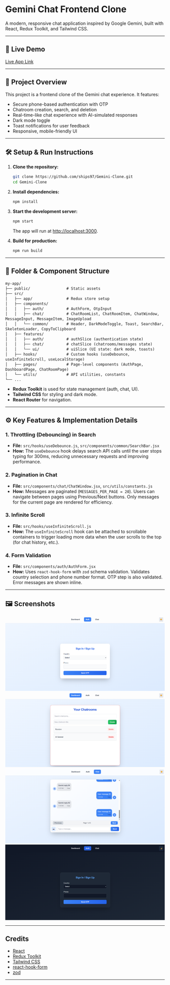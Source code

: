 # Gemini Chat Frontend Clone

A modern, responsive chat application inspired by Google Gemini, built with React, Redux Toolkit, and Tailwind CSS.

---

## 🚀 Live Demo

[Live App Link](https://cloneegemini.netlify.app/auth) 

---

## 📖 Project Overview

This project is a frontend clone of the Gemini chat experience. It features:
- Secure phone-based authentication with OTP
- Chatroom creation, search, and deletion
- Real-time-like chat experience with AI-simulated responses
- Dark mode toggle
- Toast notifications for user feedback
- Responsive, mobile-friendly UI

---

## 🛠️ Setup & Run Instructions

1. **Clone the repository:**
   ```bash
   git clone https://github.com/ships97/Gemini-Clone.git
   cd Gemini-Clone
   ```
2. **Install dependencies:**
   ```bash
   npm install
   ```
3. **Start the development server:**
   ```bash
   npm start
   ```
   The app will run at [http://localhost:3000](http://localhost:3000).

4. **Build for production:**
   ```bash
   npm run build
   ```

---

## 📁 Folder & Component Structure

```
my-app/
├── public/                # Static assets
├── src/
│   ├── app/               # Redux store setup
│   ├── components/
│   │   ├── auth/          # AuthForm, OtpInput
│   │   ├── chat/          # ChatRoomList, ChatRoomItem, ChatWindow, MessageInput, MessageItem, ImageUpload
│   │   └── common/        # Header, DarkModeToggle, Toast, SearchBar, SkeletonLoader, CopyToClipboard
│   ├── features/
│   │   ├── auth/          # authSlice (authentication state)
│   │   ├── chat/          # chatSlice (chatrooms/messages state)
│   │   └── ui/            # uiSlice (UI state: dark mode, toasts)
│   ├── hooks/             # Custom hooks (useDebounce, useInfiniteScroll, useLocalStorage)
│   ├── pages/             # Page-level components (AuthPage, DashboardPage, ChatRoomPage)
│   └── utils/             # API utilities, constants
└── ...
```

- **Redux Toolkit** is used for state management (auth, chat, UI).
- **Tailwind CSS** for styling and dark mode.
- **React Router** for navigation.

---

## ⚙️ Key Features & Implementation Details

### 1. Throttling (Debouncing) in Search
- **File:** `src/hooks/useDebounce.js`, `src/components/common/SearchBar.jsx`
- **How:** The `useDebounce` hook delays search API calls until the user stops typing for 300ms, reducing unnecessary requests and improving performance.

### 2. Pagination in Chat
- **File:** `src/components/chat/ChatWindow.jsx`, `src/utils/constants.js`
- **How:** Messages are paginated (`MESSAGES_PER_PAGE = 20`). Users can navigate between pages using Previous/Next buttons. Only messages for the current page are rendered for efficiency.

### 3. Infinite Scroll
- **File:** `src/hooks/useInfiniteScroll.js`
- **How:** The `useInfiniteScroll` hook can be attached to scrollable containers to trigger loading more data when the user scrolls to the top (for chat history, etc.).

### 4. Form Validation
- **File:** `src/components/auth/AuthForm.jsx`
- **How:** Uses `react-hook-form` with `zod` schema validation. Validates country selection and phone number format. OTP step is also validated. Error messages are shown inline.

---

## 🖼️ Screenshots

![Sign In/ Sign Up](image.png)
![ChatRooms](image-1.png)
![Chat Window with Gemini Clone](image-2.png)
![Dark Theme](image-3.png)

---

## Credits
- [React](https://reactjs.org/)
- [Redux Toolkit](https://redux-toolkit.js.org/)
- [Tailwind CSS](https://tailwindcss.com/)
- [react-hook-form](https://react-hook-form.com/)
- [zod](https://zod.dev/) 

---

